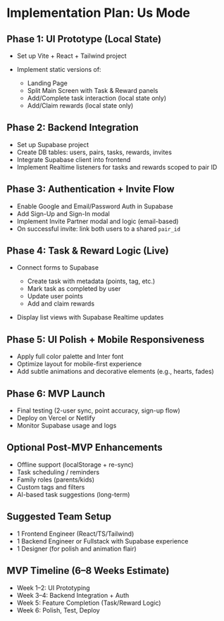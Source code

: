 # Implementation Plan: Us Mode

## Phase 1: UI Prototype (Local State)

* Set up Vite + React + Tailwind project 
* Implement static versions of:

  * Landing Page
  * Split Main Screen with Task & Reward panels
  * Add/Complete task interaction (local state only)
  * Add/Claim rewards (local state only)

## Phase 2: Backend Integration

* Set up Supabase project
* Create DB tables: users, pairs, tasks, rewards, invites
* Integrate Supabase client into frontend
* Implement Realtime listeners for tasks and rewards scoped to pair ID

## Phase 3: Authentication + Invite Flow

* Enable Google and Email/Password Auth in Supabase
* Add Sign-Up and Sign-In modal
* Implement Invite Partner modal and logic (email-based)
* On successful invite: link both users to a shared `pair_id`

## Phase 4: Task & Reward Logic (Live)

* Connect forms to Supabase

  * Create task with metadata (points, tag, etc.)
  * Mark task as completed by user
  * Update user points
  * Add and claim rewards
* Display list views with Supabase Realtime updates

## Phase 5: UI Polish + Mobile Responsiveness

* Apply full color palette and Inter font
* Optimize layout for mobile-first experience
* Add subtle animations and decorative elements (e.g., hearts, fades)

## Phase 6: MVP Launch

* Final testing (2-user sync, point accuracy, sign-up flow)
* Deploy on Vercel or Netlify
* Monitor Supabase usage and logs

## Optional Post-MVP Enhancements

* Offline support (localStorage + re-sync)
* Task scheduling / reminders
* Family roles (parents/kids)
* Custom tags and filters
* AI-based task suggestions (long-term)

## Suggested Team Setup

* 1 Frontend Engineer (React/TS/Tailwind)
* 1 Backend Engineer or Fullstack with Supabase experience
* 1 Designer (for polish and animation flair)

## MVP Timeline (6–8 Weeks Estimate)

* Week 1–2: UI Prototyping
* Week 3–4: Backend Integration + Auth
* Week 5: Feature Completion (Task/Reward Logic)
* Week 6: Polish, Test, Deploy
